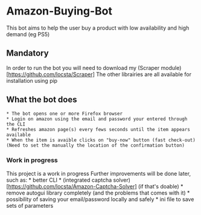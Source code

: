 # Amazon-Buying-Bot
This bot aims to help the user buy a product with low availability and high demand (eg PS5)

## Mandatory
In order to run the bot you will need to download my (Scraper module)[https://github.com/locsta/Scraper]
The other librairies are all available for installation using pip

## What the bot does
    * The bot opens one or more Firefox browser 
    * Login on amazon using the email and password your entered through the CLI
    * Refreshes amazon page(s) every fews seconds until the item appears available
    * When the item is avaible clicks on "buy-now" button (fast check-out) (Need to set the manually the location of the confirmation button)

### Work in progress
This project is a work in progress
Further improvements will be done later, such as:
    * better CLI
    * (integrated captcha solver)[https://github.com/locsta/Amazon-Captcha-Solver] (if that's doable)
    * remove autogui library completely (and the problems that comes with it)
    * possibility of saving your email/password locally and safely
    * ini file to save sets of parameters
